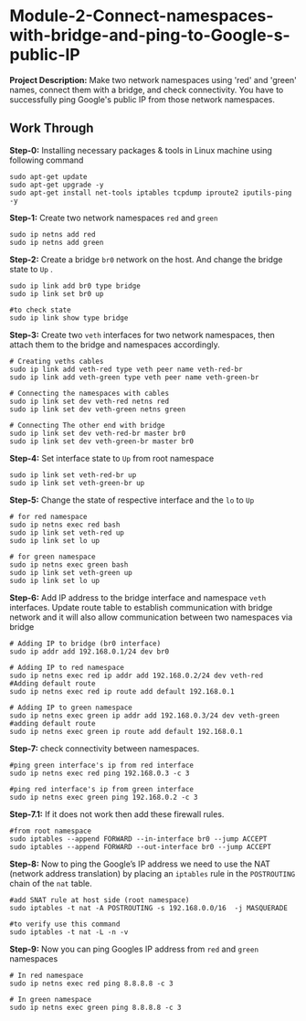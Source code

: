 # Module-2-Connect-namespaces-with-bridge-and-ping-to-Google-s-public-IP

**Project Description:** Make two network namespaces using 'red' and 'green' names, connect them with a bridge, and check connectivity. You have to successfully ping Google's public IP from those network namespaces.
## Work Through

**Step-0:** Installing necessary packages & tools in Linux machine using following command

    sudo apt-get update
    sudo apt-get upgrade -y
    sudo apt-get install net-tools iptables tcpdump iproute2 iputils-ping  -y

**Step-1:** Create two network namespaces `red` and `green`

    sudo ip netns add red
    sudo ip netns add green

**Step-2:** Create a bridge `br0` network on the host. And change the bridge state to `Up` .

	sudo ip link add br0 type bridge
  	sudo ip link set br0 up
  	
  	#to check state
  	sudo ip link show type bridge

**Step-3:** Create two `veth` interfaces for two network namespaces, then attach them to the bridge and namespaces accordingly.

    # Creating veths cables
    sudo ip link add veth-red type veth peer name veth-red-br
  	sudo ip link add veth-green type veth peer name veth-green-br
  	
  	# Connecting the namespaces with cables
  	sudo ip link set dev veth-red netns red
  	sudo ip link set dev veth-green netns green
  	
  	# Connecting The other end with bridge
  	sudo ip link set dev veth-red-br master br0
  	sudo ip link set dev veth-green-br master br0

**Step-4:**  Set interface state to `Up` from root namespace

    sudo ip link set veth-red-br up
    sudo ip link set veth-green-br up


**Step-5:**  Change the state of respective interface and the `lo` to `Up`
	
 	# for red namespace
	sudo ip netns exec red bash
	sudo ip link set veth-red up
	sudo ip link set lo up
	
	# for green namespace
	sudo ip netns exec green bash
	sudo ip link set veth-green up
	sudo ip link set lo up
	
**Step-6:**  Add IP address to the bridge interface and namespace `veth` interfaces. Update route table to establish communication with bridge network and it will also allow communication between two namespaces via bridge

    # Adding IP to bridge (br0 interface)
    sudo ip addr add 192.168.0.1/24 dev br0
    
	# Adding IP to red namespace
	sudo ip netns exec red ip addr add 192.168.0.2/24 dev veth-red
	#Adding default route
	sudo ip netns exec red ip route add default 192.168.0.1
    
    # Adding IP to green namespace
    sudo ip netns exec green ip addr add 192.168.0.3/24 dev veth-green
    #adding default route
	sudo ip netns exec green ip route add default 192.168.0.1

**Step-7:**  check connectivity between namespaces.

    #ping green interface's ip from red interface
    sudo ip netns exec red ping 192.168.0.3 -c 3
    
    #ping red interface's ip from green interface
    sudo ip netns exec green ping 192.168.0.2 -c 3
   
**Step-7.1:**  If it does not work then add these firewall rules.
	
    #from root namespace
    sudo iptables --append FORWARD --in-interface br0 --jump ACCEPT
    sudo iptables --append FORWARD --out-interface br0 --jump ACCEPT

**Step-8:**   Now to ping the Google’s IP address we need to use the NAT (network address translation) by placing an `iptables` rule in the `POSTROUTING` chain of the `nat` table.

	#add SNAT rule at host side (root namespace)
	sudo iptables -t nat -A POSTROUTING -s 192.168.0.0/16  -j MASQUERADE
		
	#to verify use this command
	sudo iptables -t nat -L -n -v

**Step-9:**  Now you can ping Googles IP address from `red` and `green` namespaces

    # In red namespace
    sudo ip netns exec red ping 8.8.8.8 -c 3
       
    # In green namespace
    sudo ip netns exec green ping 8.8.8.8 -c 3

